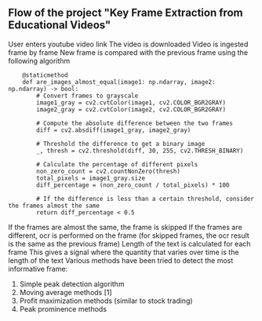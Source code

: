 ## Flow of the project "Key Frame Extraction from Educational Videos"

User enters youtube video link
The video is downloaded
Video is ingested frame by frame
New frame is compared with the previous frame using the following algorithm
```
    @staticmethod
    def are_images_almost_equal(image1: np.ndarray, image2: np.ndarray) -> bool:
        # Convert frames to grayscale
        image1_gray = cv2.cvtColor(image1, cv2.COLOR_BGR2GRAY)
        image2_gray = cv2.cvtColor(image2, cv2.COLOR_BGR2GRAY)

        # Compute the absolute difference between the two frames
        diff = cv2.absdiff(image1_gray, image2_gray)

        # Threshold the difference to get a binary image
        _, thresh = cv2.threshold(diff, 30, 255, cv2.THRESH_BINARY)

        # Calculate the percentage of different pixels
        non_zero_count = cv2.countNonZero(thresh)
        total_pixels = image1_gray.size
        diff_percentage = (non_zero_count / total_pixels) * 100

        # If the difference is less than a certain threshold, consider the frames almost the same
        return diff_percentage < 0.5
```
If the frames are almost the same, the frame is skipped
If the frames are different, ocr is performed on the frame (for skipped frames, the ocr result is the same as the previous frame)
Length of the text is calculated for each frame
This gives a signal where the quantity that varies over time is the length of the text
Various methods have been tried to detect the most informative frame:
1. Simple peak detection algorithm
2. Moving average methods [1]
3. Profit maximization methods (similar to stock trading)
4. Peak prominence methods
